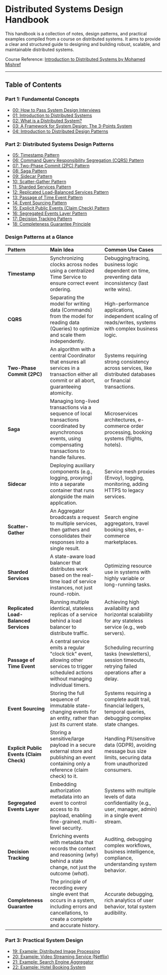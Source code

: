 # Distributed Systems Design Handbook

This handbook is a collection of notes, design patterns, and practical examples compiled from a course on distributed systems. It aims to provide a clear and structured guide to designing and building robust, scalable, and maintainable distributed systems.

Course Reference: [Introduction to Distributed Systems by Mohamed Mishref](https://www.youtube.com/playlist?list=PLBNC0xAA8XsjEDF_lnSolsqSD-IJ_JU8S)

---

## Table of Contents

### Part 1: Fundamental Concepts

- [00: How to Pass System Design Interviews](./00-how-to-pass-system-design-interviews.md)
- [01: Introduction to Distributed Systems](./01-introduction-to-distributed-systems.md)
- [02: What is a Distributed System?](./02-what-is-a-distributed-system.md)
- [03: A Framework for System Design: The 3-Points System](./03-framework-the-3-points-system.md)
- [04: Introduction to Distributed Design Patterns](./04-introduction-to-distributed-design-patterns.md)

### Part 2: Distributed Systems Design Patterns

- [05: Timestamp Pattern](./05-design-pattern-timestamp.md)
- [06: Command Query Responsibility Segregation (CQRS) Pattern](./06-design-pattern-cqrs.md)
- [07: Two-Phase Commit (2PC) Pattern](./07-design-pattern-two-phase-commit.md)
- [08: Saga Pattern](./08-design-pattern-saga.md)
- [09: Sidecar Pattern](./09-design-pattern-sidecar.md)
- [10: Scatter-Gather Pattern](./10-design-pattern-scatter-gather.md)
- [11: Sharded Services Pattern](./11-design-pattern-sharded-services.md)
- [12: Replicated Load-Balanced Services Pattern](./12-design-pattern-replicated-load-balanced-services.md)
- [13: Passage of Time Event Pattern](./13-design-pattern-passage-of-time-event.md)
- [14: Event Sourcing Pattern](./14-design-pattern-event-sourcing.md)
- [15: Explicit Public Events (Claim Check) Pattern](./15-design-pattern-explicit-public-events.md)
- [16: Segregated Events Layer Pattern](./16-design-pattern-segregated-events-layer.md)
- [17: Decision Tracking Pattern](./17-design-pattern-decision-tracking.md)
- [18: Completeness Guarantee Principle](./18-design-pattern-completeness-guarantee.md)

### Design Patterns at a Glance

| Pattern | Main Idea | Common Use Cases |
| :--- | :--- | :--- |
| **Timestamp** | Synchronizing clocks across nodes using a centralized Time Service to ensure correct event ordering. | Debugging/tracing, business logic dependent on time, preventing data inconsistency (last write wins). |
| **CQRS** | Separating the model for writing data (Commands) from the model for reading data (Queries) to optimize and scale them independently. | High-performance applications, independent scaling of reads/writes, systems with complex business logic. |
| **Two-Phase Commit (2PC)** | An algorithm with a central Coordinator that ensures all services in a transaction either all commit or all abort, guaranteeing atomicity. | Systems requiring strong consistency across services, like distributed databases or financial transactions. |
| **Saga** | Managing long-lived transactions via a sequence of local transactions coordinated by asynchronous events, using compensating transactions to handle failures. | Microservices architectures, e-commerce order processing, booking systems (flights, hotels). |
| **Sidecar** | Deploying auxiliary components (e.g., logging, proxying) into a separate container that runs alongside the main application. | Service mesh proxies (Envoy), logging, monitoring, adding HTTPS to legacy services. |
| **Scatter-Gather** | An Aggregator broadcasts a request to multiple services, then gathers and consolidates their responses into a single result. | Search engine aggregators, travel booking sites, e-commerce marketplaces. |
| **Sharded Services** | A state-aware load balancer that distributes work based on the real-time load of service instances, not just round-robin. | Optimizing resource use in systems with highly variable or long-running tasks. |
| **Replicated Load-Balanced Services** | Running multiple identical, stateless replicas of a service behind a load balancer to distribute traffic. | Achieving high availability and horizontal scalability for any stateless service (e.g., web servers). |
| **Passage of Time Event** | A central service emits a regular "clock tick" event, allowing other services to trigger scheduled actions without managing individual timers. | Scheduling recurring tasks (newsletters), session timeouts, retrying failed operations after a delay. |
| **Event Sourcing** | Storing the full sequence of immutable state-changing events for an entity, rather than just its current state. | Systems requiring a complete audit trail, financial ledgers, temporal queries, debugging complex state changes. |
| **Explicit Public Events (Claim Check)** | Storing a sensitive/large payload in a secure external store and publishing an event containing only a reference (claim check) to it. | Handling PII/sensitive data (GDPR), avoiding message bus size limits, securing data from unauthorized consumers. |
| **Segregated Events Layer** | Embedding authorization metadata into an event to control access to its payload, enabling fine-grained, multi-level security. | Systems with multiple levels of data confidentiality (e.g., user, manager, admin) in a single event stream. |
| **Decision Tracking** | Enriching events with metadata that records the context and reasoning (*why*) behind a state change, not just the outcome (*what*). | Auditing, debugging complex workflows, business intelligence, compliance, understanding system behavior. |
| **Completeness Guarantee** | The principle of recording every single event that occurs in a system, including errors and cancellations, to create a complete and accurate history. | Accurate debugging, rich analytics of user behavior, total system audibility. |

### Part 3: Practical System Design

- [19: Example: Distributed Image Processing](./19-system-design-example-distributed-image-processing.md)
- [20: Example: Video Streaming Service (Netflix)](./20-system-design-example-video-streaming-service.md)
- [21: Example: Search Engine Aggregator](./21-system-design-example-search-engine-aggregator.md)
- [22: Example: Hotel Booking System](./22-system-design-example-hotel-booking-system.md)

